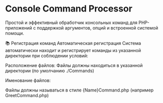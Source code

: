 # Console Command Processor

Простой и эффективный обработчик консольных команд для PHP-приложений с поддержкой аргументов, опций и встроенной системой помощи.

📚 Регистрация команд
Автоматическая регистрация
Система автоматически находит и регистрирует команды из указанной директории при соблюдении условий:

Расположение файлов: Файлы должны находиться в указанной директории (по умолчанию ./Commands)

Именование файлов:

Файлы должны называться в стиле {Name}Command.php (например GreetCommand.php)
